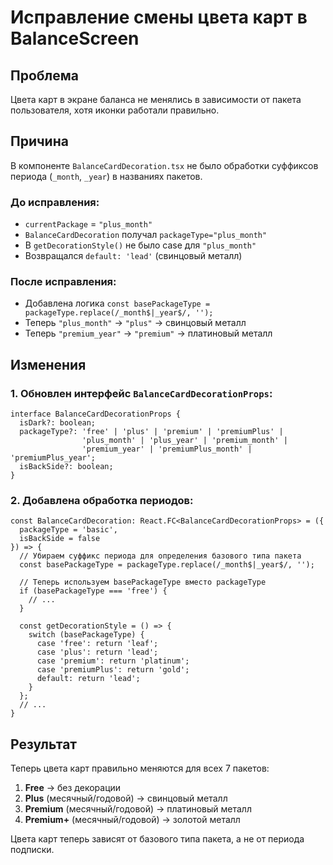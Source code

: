 # Исправление смены цвета карт в BalanceScreen

## Проблема
Цвета карт в экране баланса не менялись в зависимости от пакета пользователя, хотя иконки работали правильно.

## Причина
В компоненте `BalanceCardDecoration.tsx` не было обработки суффиксов периода (`_month`, `_year`) в названиях пакетов.

### До исправления:
- `currentPackage` = `"plus_month"` 
- `BalanceCardDecoration` получал `packageType="plus_month"`
- В `getDecorationStyle()` не было case для `"plus_month"`
- Возвращался `default: 'lead'` (свинцовый металл)

### После исправления:
- Добавлена логика `const basePackageType = packageType.replace(/_month$|_year$/, '');`
- Теперь `"plus_month"` → `"plus"` → свинцовый металл
- Теперь `"premium_year"` → `"premium"` → платиновый металл

## Изменения

### 1. Обновлен интерфейс `BalanceCardDecorationProps`:
```tsx
interface BalanceCardDecorationProps {
  isDark?: boolean;
  packageType?: 'free' | 'plus' | 'premium' | 'premiumPlus' | 
                'plus_month' | 'plus_year' | 'premium_month' | 
                'premium_year' | 'premiumPlus_month' | 'premiumPlus_year';
  isBackSide?: boolean;
}
```

### 2. Добавлена обработка периодов:
```tsx
const BalanceCardDecoration: React.FC<BalanceCardDecorationProps> = ({ 
  packageType = 'basic',
  isBackSide = false
}) => {
  // Убираем суффикс периода для определения базового типа пакета
  const basePackageType = packageType.replace(/_month$|_year$/, '');
  
  // Теперь используем basePackageType вместо packageType
  if (basePackageType === 'free') {
    // ...
  }
  
  const getDecorationStyle = () => {
    switch (basePackageType) {
      case 'free': return 'leaf';
      case 'plus': return 'lead';
      case 'premium': return 'platinum';
      case 'premiumPlus': return 'gold';
      default: return 'lead';
    }
  };
  // ...
}
```

## Результат
Теперь цвета карт правильно меняются для всех 7 пакетов:

1. **Free** → без декорации
2. **Plus** (месячный/годовой) → свинцовый металл
3. **Premium** (месячный/годовой) → платиновый металл  
4. **Premium+** (месячный/годовой) → золотой металл

Цвета карт теперь зависят от базового типа пакета, а не от периода подписки. 